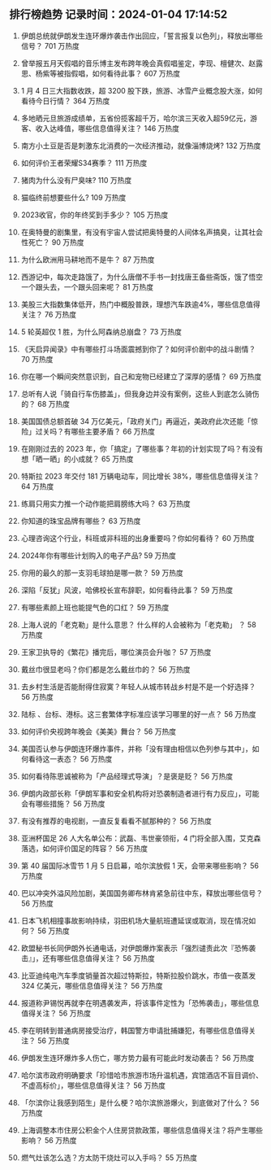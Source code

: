 
## 排行榜趋势 记录时间：2024-01-04 17:14:52
  
  1. 伊朗总统就伊朗发生连环爆炸袭击作出回应，「誓言报复以色列」，释放出哪些信号？ 701 万热度
    
  2. 曾举报五月天假唱的音乐博主发布跨年晚会真假唱鉴定，李现、檀健次、赵露思、杨紫等被指假唱，如何看待此事？ 607 万热度
    
  3. 1 月 4 日三大指数收跌，超 3200 股下跌，旅游、冰雪产业概念股大涨，如何看待今日行情？ 364 万热度
    
  4. 多地晒元旦旅游成绩单，五省份揽客超千万，哈尔滨三天收入超59亿元，游客、收入达峰值，哪些信息值得关注？ 146 万热度
    
  5. 南方小土豆是否是刺激东北消费的一次经济推动，就像淄博烧烤? 132 万热度
    
  6. 如何评价王者荣耀S34赛季？ 111 万热度
    
  7. 猪肉为什么没有尸臭味? 110 万热度
    
  8. 猫临终前想要些什么? 109 万热度
    
  9. 2023收官，你的年终奖到手多少？ 105 万热度
    
  10. 在奥特曼的剧集里，有没有宇宙人尝试把奥特曼的人间体名声搞臭，让其社会性死亡？ 90 万热度
    
  11. 为什么欧洲用马耕地而不是牛？ 87 万热度
    
  12. 西游记中，每次走路饿了，为什么唐僧不手书一封找唐王备些斋饭，饿了悟空一个跟头去，一个跟头回来呢？ 81 万热度
    
  13. 美股三大指数集体低开，热门中概股普跌，理想汽车跌逾4%，哪些信息值得关注？ 76 万热度
    
  14. 5 轮英超仅 1 胜，为什么阿森纳总崩盘？ 73 万热度
    
  15. 《天启异闻录》中有哪些打斗场面震撼到你了？如何评价剧中的战斗剧情？ 70 万热度
    
  16. 你在哪一个瞬间突然意识到，自己和宠物已经建立了深厚的感情？ 69 万热度
    
  17. 总听有人说「骑自行车伤膝盖」，但我身边并没有案例，这些人到底怎么骑伤的？ 68 万热度
    
  18. 美国国债总额首破 34 万亿美元，「政府关门」再逼近，美政府此次还能「惊险」过关吗？有哪些主要矛盾？ 66 万热度
    
  19. 在刚刚过去的 2023 年，你「搞定」了哪些事？年初的计划实现了吗？有没有想「晒一晒」的小成就？ 65 万热度
    
  20. 特斯拉 2023 年交付 181 万辆电动车，同比增长 38%，哪些信息值得关注？ 64 万热度
    
  21. 练肩只用实力推一个动作能把肩膀练大吗？ 63 万热度
    
  22. 你知道的珠宝品牌有哪些？ 63 万热度
    
  23. 心理咨询这个行业，科班或非科班的出身重要吗？你如何看待？ 60 万热度
    
  24. 2024年你有哪些计划购入的电子产品? 59 万热度
    
  25. 你用的最久的那一支羽毛球拍是哪一款？ 59 万热度
    
  26. 深陷「反犹」风波，哈佛校长宣布辞职，如何看待此事？ 59 万热度
    
  27. 有哪些素颜上班也能提气色的口红？ 59 万热度
    
  28. 上海人说的「老克勒」是什么意思？ 什么样的人会被称为「老克勒」 ？ 58 万热度
    
  29. 王家卫执导的《繁花》播完后，哪位演员会升咖？ 57 万热度
    
  30. 戴丝巾很显老吗？你们都是怎么戴丝巾的？ 56 万热度
    
  31. 去乡村生活是否能耐得住寂寞？年轻人从城市转战乡村是不是一个好选择？ 56 万热度
    
  32. 陆标 、台标、港标。这三套繁体字标准应该学习哪里的好一点？ 56 万热度
    
  33. 如何评价央视跨年晚会《美美》舞台？ 56 万热度
    
  34. 美国否认参与伊朗连环爆炸事件，并称「没有理由相信以色列参与其中」，如何看待这一表态？ 56 万热度
    
  35. 如何看待陈思诚被称为「产品经理式导演」？是褒是贬？ 56 万热度
    
  36. 伊朗内政部长称「伊朗军事和安全机构将对恐袭制造者进行有力反应」，可能会有哪些措施？ 56 万热度
    
  37. 有没有推荐的电视剧，一直反复看看不腻那种的？ 56 万热度
    
  38. 亚洲杯国足 26 人大名单公布：武磊、韦世豪领衔，4 门将全部入围，艾克森落选，如何评价国足的阵容？ 56 万热度
    
  39. 第 40 届国际冰雪节 1 月 5 日启幕，哈尔滨放假 1 天，会带来哪些影响？ 56 万热度
    
  40. 巴以冲突外溢风险加剧，美国国务卿布林肯紧急前往中东，释放出哪些信号？ 56 万热度
    
  41. 日本飞机相撞事故影响持续，羽田机场大量航班遭延误或取消，现在情况如何？ 56 万热度
    
  42. 欧盟秘书长同伊朗外长通电话，对伊朗爆炸案表示「强烈谴责此次『恐怖袭击』」，还有哪些信息值得关注？ 56 万热度
    
  43. 比亚迪纯电汽车季度销量首次超过特斯拉，特斯拉股价跳水，市值一夜蒸发 324 亿美元，哪些信息值得关注？ 56 万热度
    
  44. 报道称尹锡悦再就李在明遇袭发声，将该事件定性为「恐怖袭击」，哪些信息值得关注？ 56 万热度
    
  45. 李在明转到普通病房接受治疗，韩国警方申请批捕嫌犯，有哪些信息值得关注？ 56 万热度
    
  46. 伊朗发生连环爆炸多人伤亡，哪方势力最有可能此时发动袭击？ 56 万热度
    
  47. 哈尔滨市政府明确要求「珍惜哈市旅游市场升温机遇，宾馆酒店不盲目调价、不虚高标价」，哪些信息值得关注？ 56 万热度
    
  48. 「尔滨你让我感到陌生」是什么梗？哈尔滨旅游爆火，到底做对了什么？ 56 万热度
    
  49. 上海调整本市住房公积金个人住房贷款政策，哪些信息值得关注？将产生哪些影响？ 56 万热度
    
  50. 燃气灶该怎么选？方太防干烧灶可以入手吗？ 55 万热度
    